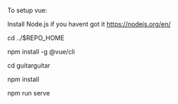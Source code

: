 To setup vue:

Install Node.js if you havent got it https://nodejs.org/en/

cd ../$REPO_HOME

npm install -g @vue/cli

cd guitarguitar

npm install

npm run serve

